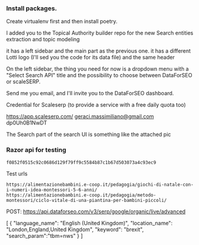 ### Install packages.
Create virtualenv first and then install poetry.

I added you to the Topical Authority builder repo for the new Search entities extraction and topic modeling

it has a left sidebar and the main part as the previous one. it has a different Lotti logo (I'll sed you the code for its data file) and the same header

On the left sidebar, the thing you need for now is a dropdown menu with a "Select Search API" title and the possibility to choose between DataForSEO or scaleSERP.

Send me you email, and I'll invite you to the DataForSEO dashboard.

Credential for Scaleserp (to provide a service with a free daily quota too)


https://app.scaleserp.com/
geraci.massimiliano@gmail.com
dp0Uh0B1NwDT

The Search part of the search UI is something like the attached pic

### Razor api for testing
```text
f0852f0515c92c0686d129f79ff9c5584b87c1b67d503073a4c93ec9
```

Test urls
```text
https://alimentazionebambini.e-coop.it/pedagogia/giochi-di-natale-con-i-numeri-idea-montessori-5-6-anni/
https://alimentazionebambini.e-coop.it/pedagogia/metodo-montessori/ciclo-vitale-di-una-piantina-per-bambini-piccoli/
```

POST: https://api.dataforseo.com/v3/serp/google/organic/live/advanced

[
    {
        "language_name": "English (United Kingdom)",
        "location_name": "London,England,United Kingdom",
        "keyword": "brexit",
        "search_param":"tbm=nws"
    }
]